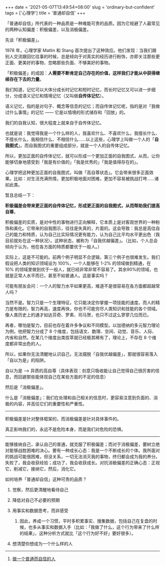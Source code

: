 +++
date = '2021-05-07T13:49:54+08:00'
slug = 'ordinary-but-confident'
tags = ['心理学']
title = '普通却自信'
+++

「普通却自信」所代表的一种品质是一种难能可贵的品质。因为它规避了人最常见的两种认知偏差：积极偏差，以及消极偏差。

先谈「积极偏差」。

1978 年，心理学家 Matlin 和 Stang 首次提出了这种效应。他们发现：当我们跟别人交流跟回忆往事的时候，总是倾向于对真实的经历进行粉饰，亦即关注那些更正面、更美好的事物，忽略那些负面、不够美好的事物。

「积极偏差」的成因：**人需要不断肯定自己存在的价值，这样我们才能从中获得继续存在下去的力量**。

我们知道，记忆可以大体分成长时记忆和短时记忆，而长时记忆又可以进一步细分，分成语义记忆和情境记忆（又叫做**自传体记忆**）。

语义记忆，指的是对句子、概念等信息的记忆；而自传体记忆呢，指的是对「我做过什么事情」的记忆 —— 它是以情境的形式储存和「回放」的。

我们的自我认知，很大程度上就来自于自传体记忆。

也就是说：我觉得我是一个什么样的人，我喜欢什么、不喜欢什么，我擅长什么、不擅长什么，我相信什么、不相信什么……以上这些，心理学上叫做一个人的「**自我图式**」。而自我图式的重要组成部分，就是一个人的自传体记忆。

所以，更加正面的自传体记忆，就可以形成一个更加正面的自我图式，从而，让你能够切身地感受到「我是有价值的」「我是优秀的」「我是值得存在的」。

心理学把这种更加正面的自我图式，叫做「高自尊状态」。它会带来很多正面效果。比如：对生活充满热情，更加积极地面对困难，更加不容易被挑战打垮……诸如此类。

暂且总结一下：

**积极偏差会带来更正面的自传体记忆，形成更正面的自我图式，从而帮助我们提高自尊**。

积极偏差的实质，是对中性的事物进行正向解释，它本质上是对客观世界的一种粉饰和美化。它带来的自我图示，往往是失真的，片面的。这会导致：我总是高估自己的能力和特质，认为自己比实际情况更有能力，认为自己比平均水平更出色（我目前就处在这一种状况）。这种状态，被称为「自我优越偏差」。（比如，个人总会倾向于认为，他在各方面的特质都要优于一般人。）

实际上，这是不可能的。前两个例子明显不合逻辑，第三个例子也很难发生。我们假设把人类的知识领域设为 100%，一个人能够在 1-2% 的领域做到精通，在 10% 的领域里做到优于一般人，就已经非常非常不容易了。其余90%的领域，也就是正常人水平而已，甚至不如普通人。这是事实吗？

可能有朋友会问：一个人的智力水平如果更高，难道不是很容易在各方面都超越常人吗？

当然不是。智力只是一个生理特征，它只能决定你掌握一项技能的速度。而人的精力是有限的，智力再高，速度再快，你也不可能穷尽人类知识和技能的各个领域。像人类历史上的通才如达芬奇、罗素、司马贺，也只不过这么寥寥几位而已。

再者，哪怕是智力，目前也存在着许多争议和不同模型。以加德纳的多元智力理论为例，他把智力分成了 8 个维度，包括语文、数理、空间、动觉、音乐、人际、内省和自然。在某几个维度出类拔萃就已经极其稀有了，理论上，不存在 8 个维度都非常出色的人。

所以，如果你无法清醒地认识自己，无法摆脱「自我优越偏差」，那就很容易落入「自以为是」的陷阱。

自以为是 --> 异质的高自尊（具体表现：刻意只吸收能让自己觉得自己很厉害的信息，而回避那些能体现自己在某些方面的不足的信息）

然后是「消极偏差」。

什么是「消极偏差」：我们在处理和自己相关的信息时，更容易注意到负面的、消极的内容，并高估它们的重要性和严重性。

---

积极偏差是针对整体框架的，而消极偏差是针对具体事件的。

真正影响我们的，永远不是危险本身，而是我们对危险的恐惧。

---

能够接纳自己，承认自己的普通，就克服了积极偏差；而对于消极偏差，要树立绝对能够战胜困难的决心。要有一种成长心态：我是一个不断成长的个体。我所面对的挑战可能很困难，但没关系，一切无法消灭我的事物，终归都会成为我的养分。失败了，我会收获经验；成功了，我会收获成长。对抗消极偏差的正确心态：正视它，削减它，接纳它，然后，消化它。

如何培养「普通却自信」这种可贵的品质？

1. 觉察，然后更清醒地看待自己
2. 降低对自己不必要的预期
3. 用事实和数据思考，而非感受
   1. 因此，养成一个习惯，平时多积累事实、搜集数据，包括自己在复盘的时候，也多从事实和数据入手（比如：「我做了什么，这个行为带来了什么样的结果」，这种分析方式就比「这个行为好不好」要好很多）。

4. 想清楚你想成为一个什么样的人

---

1. [做一个普通而自信的人](https://mp.weixin.qq.com/s/dVfQiQR4vSTc316l1Ey9KA)

